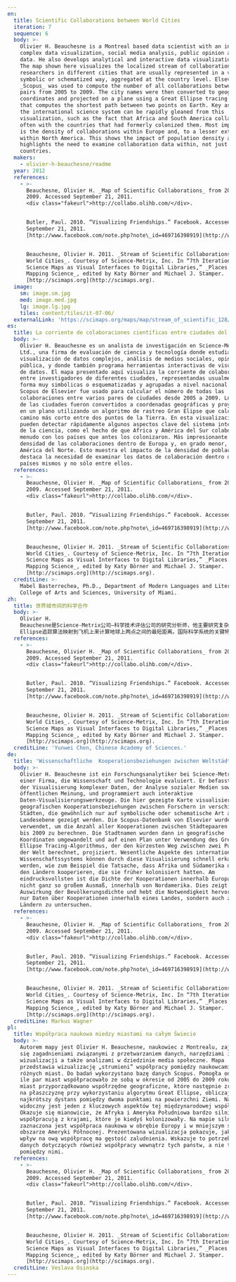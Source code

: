 ```yaml
---
en:
  title: Scientific Collaborations between World Cities
  iteration: 7
  sequence: 6
  body: >-
    Olivier H. Beauchesne is a Montreal based data scientist with an interest in
    complex data visualization, social media analysis, public opinion and big
    data. He also develops analytical and interactive data visualization tools.
    The map shown here visualizes the localized stream of collaborations between
    researchers in different cities that are usually represented in a very
    symbolic or schematized way, aggregated at the country level. Elsevier’s
    _Scopus_ was used to compute the number of all collaborations between city
    pairs from 2005 to 2009. The city names were then converted to geographic
    coordinates and projected on a plane using a Great Ellipse tracing algorithm
    that computes the shortest path between two points on Earth. Key aspects of
    the international science system can be rapidly gleaned from this
    visualization, such as the fact that Africa and South America collaborate
    often with the countries that had formerly colonized them. Most impressive
    is the density of collaborations within Europe and, to a lesser extent,
    within North America. This shows the impact of population density and
    highlights the need to examine collaboration data within, not just between
    countries.
  makers:
    - olivier-h-beauchesne/readme
  year: 2012
  references:
    - >-
      Beauchesne, Olivier H. _Map of Scientific Collaborations_ from 2005 to
      2009. Accessed September 21, 2011.
      <div class="fakeurl">http://collabo.olihb.com/</div>.


      Butler, Paul. 2010. “Visualizing Friendships.” Facebook. Accessed
      September 21, 2011.
      [http://www.facebook.com/note.php?note\_id=469716398919](http://www.facebook.com/note.php?note_id=469716398919).


      Beauchesne, Olivier H. 2011. _Stream of Scientific Collaborations between
      World Cities_. Courtesy of Science-Metrix, Inc. In “7th Iteration (2011):
      Science Maps as Visual Interfaces to Digital Libraries,” _Places & Spaces:
      Mapping Science_, edited by Katy Börner and Michael J. Stamper.
      [http://scimaps.org](http://scimaps.org).
  image:
    sm: image.sm.jpg
    med: image.med.jpg
    lg: image.lg.jpg
    tiles: content/tiles/it-07-06/
  externalLink: 'https://scimaps.org/maps/map/stream_of_scientific_128/detail'
es:
  title: La corriente de colaboraciones científicas entre ciudades del mundo
  body: >-
    Olivier H. Beauchesne es un analista de investigación en Science-Metrix,
    Ltd., una firma de evaluación de ciencia y tecnología donde estudia la
    visualización de datos complejos, análisis de medios sociales, opinión
    pública, y donde también programa herramientas interactivas de visualización
    de datos. El mapa presentado aquí visualiza la corriente de colaboración
    entre investigadores de diferentes ciudades, representandas usualmente en
    forma muy simbólicas o esquematizadas y agrupadas a nivel nacional. El
    Scopus de Elsevier fue usado para calcular el número de todas las
    colaboraciones entre varios pares de ciudades desde 2005 a 2009. Los nombres
    de las ciudades fueron convertidos a coordenadas geográficas y proyectados
    en un plano utilizando un algoritmo de rastreo Gran Elipse que calcula el
    camino más corto entre dos puntos de la Tierra. En esta visualización se
    pueden detectar rápidamente algunos aspectos clave del sistema internacional
    de la ciencia, como el hecho de que Africa y América del Sur colaboran a
    menudo con los países que antes los colonizaron. Más impresionante aún es la
    densidad de las colaboraciones dentro de Europa y, en grado menor, dentro de
    América del Norte. Esto muestra el impacto de la densidad de población y
    destaca la necesidad de examinar los datos de colaboración dentro de los
    países mismos y no sólo entre ellos.
  references:
    - >-
      Beauchesne, Olivier H. _Map of Scientific Collaborations_ from 2005 to
      2009. Accessed September 21, 2011.
      <div class="fakeurl">http://collabo.olihb.com/</div>.


      Butler, Paul. 2010. “Visualizing Friendships.” Facebook. Accessed
      September 21, 2011.
      [http://www.facebook.com/note.php?note\_id=469716398919](http://www.facebook.com/note.php?note_id=469716398919).


      Beauchesne, Olivier H. 2011. _Stream of Scientific Collaborations between
      World Cities_. Courtesy of Science-Metrix, Inc. In “7th Iteration (2011):
      Science Maps as Visual Interfaces to Digital Libraries,” _Places & Spaces:
      Mapping Science_, edited by Katy Börner and Michael J. Stamper.
      [http://scimaps.org](http://scimaps.org).
  creditLine: >-
    Mabel Basterrechea, Ph.D., Department of Modern Languages and Literatures,
    College of Arts and Sciences, University of Miami.
zh:
  title: 世界城市间的科学合作
  body: >-
    Olivier H.
    Beauchesne是Science-Metrix公司—科学技术评估公司的研究分析师，他主要研究复杂数据可视化、社交媒体分析、舆论以及构建交互数据可视化工具。此地图可视化了来自不同城市的研究人员间的合作关系，这通常是在国家层面集中采用一个非常象征性的系统化的方式来表示的。Elsevier的Scopus被用来计算2005年至2009年间两两城市间的所有关系数目。城市名字被转化为地图坐标并使用Great
    Ellipse追踪算法映射到飞机上来计算地球上两点之间的最短距离。国际科学系统的关键特性能从此地图中快速的感知，如非洲和南美国家与前殖民国家间的合作密切。令人更加印象深刻的是欧洲国家间合作的密集程度，以及北美内部相对较弱的合作。这展示了人口密度的影响以及强调除了研究国家间的合作数据之外的需求。
  references:
    - >-
      Beauchesne, Olivier H. _Map of Scientific Collaborations_ from 2005 to
      2009. Accessed September 21, 2011.
      <div class="fakeurl">http://collabo.olihb.com/</div>.


      Butler, Paul. 2010. “Visualizing Friendships.” Facebook. Accessed
      September 21, 2011.
      [http://www.facebook.com/note.php?note\_id=469716398919](http://www.facebook.com/note.php?note_id=469716398919).


      Beauchesne, Olivier H. 2011. _Stream of Scientific Collaborations between
      World Cities_. Courtesy of Science-Metrix, Inc. In “7th Iteration (2011):
      Science Maps as Visual Interfaces to Digital Libraries,” _Places & Spaces:
      Mapping Science_, edited by Katy Börner and Michael J. Stamper.
      [http://scimaps.org](http://scimaps.org).
  creditLine: 'Yunwei Chen, Chinese Academy of Sciences.'
de:
  title: 'Wissenschaftliche  Kooperationsbeziehungen zwischen Weltstädten '
  body: >-
    Olivier H. Beauchesne ist ein Forschungsanalytiker bei Science-Metrix, Inc.,
    einer Firma, die Wissenschaft und Technologie evaluiert. Er befasst sich mit
    der Visualisierung komplexer Daten, der Analyse sozialer Medien sowie der
    öffentlichen Meinung, und programmiert auch interaktive
    Daten-Visualisierungswerkzeuge. Die hier gezeigte Karte visualisiert die
    geografischen Kooperationsbeziehungen zwischen Forschern in verschiedenen
    Städten, die gewöhnlich nur auf symbolische oder schematische Art auf
    Landesebene gezeigt werden. Die Scopus-Datenbank von Elsevier wurde
    verwendet, um die Anzahl aller Kooperationen zwischen Städtepaaren von 2005
    bis 2009 zu berechnen. Die Stadtnamen wurden dann in geografische
    Koordinaten umgewandelt und auf einen Plan unter Verwendung des Great
    Ellipse Tracing-Algorithmus, der den kürzesten Weg zwischen zwei Punkten auf
    der Welt berechnet, projiziert. Wesentliche Aspekte des internationalen
    Wissenschaftssystems können durch diese Visualisierung schnell erkannt
    werden, wie zum Beispiel die Tatsache, dass Afrika und Südamerika oft mit
    den Ländern kooperieren, die sie früher kolonisiert hatten. Am
    eindrucksvollsten ist die Dichte der Kooperationen innerhalb Europas und, in
    nicht ganz so großem Ausmaß, innerhalb von Nordamerika. Dies zeigt die
    Auswirkung der Bevölkerungsdichte und hebt die Notwendigkeit hervor, nicht
    nur Daten über Kooperationen innerhalb eines Landes, sondern auch zwischen
    Ländern zu untersuchen.
  references:
    - >-
      Beauchesne, Olivier H. _Map of Scientific Collaborations_ from 2005 to
      2009. Accessed September 21, 2011.
      <div class="fakeurl">http://collabo.olihb.com/</div>.


      Butler, Paul. 2010. “Visualizing Friendships.” Facebook. Accessed
      September 21, 2011.
      [http://www.facebook.com/note.php?note\_id=469716398919](http://www.facebook.com/note.php?note_id=469716398919).


      Beauchesne, Olivier H. 2011. _Stream of Scientific Collaborations between
      World Cities_. Courtesy of Science-Metrix, Inc. In “7th Iteration (2011):
      Science Maps as Visual Interfaces to Digital Libraries,” _Places & Spaces:
      Mapping Science_, edited by Katy Börner and Michael J. Stamper.
      [http://scimaps.org](http://scimaps.org).
  creditLine: Markus Wagner
pl:
  title: Współpraca naukowa miedzy miastami na całym Świecie
  body: >-
    Autorem mapy jest Olivier H. Beauchesne, naukowiec z Montrealu, zajmujący
    się zagadnieniami związanymi z przetwarzaniem danych, narzędziami ich
    wizualizacji a także analizami w dziedzinie media społeczne. Mapa
    przedstawia wizualizację „strumieni” współpracy pomiędzy naukowcami z
    różnych miast. Do badań wykorzystano bazę danych Scopus. Pomogła ona ustalić
    ile par miast współpracowało ze sobą w okresie od 2005 do 2009 roku. Nazwom
    miast przyporządkowano współrzędne geograficzne, które następnie zrzutowano
    na płaszczyznę przy wykorzystaniu algorytmu Great Ellipse, obliczającego
    najkrótszy dystans pomiędzy dwoma punktami na powierzchni Ziemi. Na mapie
    widoczny jest jeden z kluczowych aspektów tej międzynarodowej współpracy.
    Okazuje się mianowicie, że Afryka i Ameryka Południowa bardzo silnie
    współpracują z krajami, które je kiedyś kolonizowały. Na mapie silnie
    zaznaczona jest współpraca naukowa w obrębie Europy i w mniejszym stopniu na
    obszarze Ameryki Północnej. Prezentowana wizualizacja pokazuje, jak duży
    wpływ na ową współpracę ma gęstość zaludnienia. Wskazuje to potrzebę badania
    danych dotyczących również współpracy wewnątrz tych państw, a nie tylko
    pomiędzy nimi.
  references:
    - >-
      Beauchesne, Olivier H. _Map of Scientific Collaborations_ from 2005 to
      2009. Accessed September 21, 2011.
      <div class="fakeurl">http://collabo.olihb.com/</div>.


      Butler, Paul. 2010. “Visualizing Friendships.” Facebook. Accessed
      September 21, 2011.
      [http://www.facebook.com/note.php?note\_id=469716398919](http://www.facebook.com/note.php?note_id=469716398919).


      Beauchesne, Olivier H. 2011. _Stream of Scientific Collaborations between
      World Cities_. Courtesy of Science-Metrix, Inc. In “7th Iteration (2011):
      Science Maps as Visual Interfaces to Digital Libraries,” _Places & Spaces:
      Mapping Science_, edited by Katy Börner and Michael J. Stamper.
      [http://scimaps.org](http://scimaps.org).
  creditLine: Veslava Osinska
---
```

